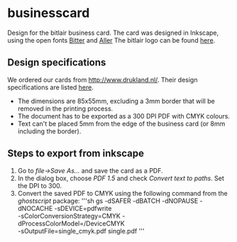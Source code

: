 # businesscard
Design for the bitlair business card.
The card was designed in Inkscape, using the open fonts [Bitter](http://www.fontsquirrel.com/fonts/bitter) and [Aller](http://www.fontsquirrel.com/fonts/aller) The bitlair logo can be found [here](https://gist.github.com/801945/b760943bda39c90a82f2ce2a3ba09a345c7ae828).

## Design specifications
We ordered our cards from http://www.drukland.nl/. Their design specifications are listed [here](http://www.drukland.nl/aanleverspecificaties.html). 
- The dimensions are 85x55mm, excluding a 3mm border that will be removed in the printing process.
- The document has to be exported as a 300 DPI PDF with CMYK colours.
- Text can't be placed 5mm from the edge of the business card (or 8mm including the border).

## Steps to export from inkscape
1. Go to *file->Save As...* and save the card as a PDF.
2. In the dialog box, choose *PDF 1.5* and check *Convert text to paths*. Set the DPI to 300.
3. Convert the saved PDF to CMYK using the following command from the *ghostscript* package:
'''sh
gs -dSAFER -dBATCH -dNOPAUSE -dNOCACHE -sDEVICE=pdfwrite \
    -sColorConversionStrategy=CMYK -dProcessColorModel=/DeviceCMYK \
    -sOutputFile=single_cmyk.pdf single.pdf
'''